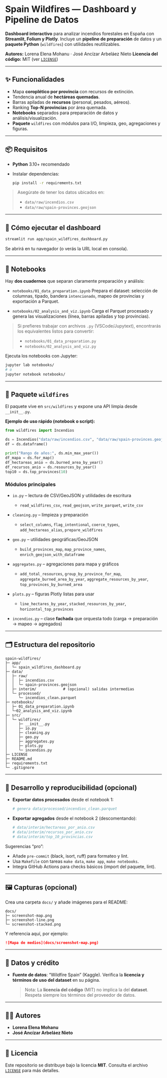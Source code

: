 # Spain Wildfires — Dashboard y Pipeline de Datos

**Dashboard interactivo** para analizar incendios forestales en España con **Streamlit, Folium y Plotly**.
Incluye un **pipeline de preparación** de datos y un **paquete Python** (`wildfires`) con utilidades reutilizables.

**Autores:** Lorena Elena Mohanu · José Ancízar Arbeláez Nieto
**Licencia del código:** MIT (ver [`LICENSE`](./LICENSE))

---

## ✨ Funcionalidades

* Mapa **coroplético por provincia** con recursos de extinción.
* Tendencia anual de **hectáreas quemadas**.
* Barras apiladas de **recursos** (personal, pesados, aéreos).
* Ranking **Top-N provincias** por área quemada.
* **Notebooks** separados para preparación de datos y análisis/visualización.
* **Paquete** `wildfires` con módulos para I/O, limpieza, geo, agregaciones y figuras.

---

## 📦 Requisitos

* **Python** 3.10+ recomendado
* Instalar dependencias:

  ```bash
  pip install -r requirements.txt
  ```

> Asegúrate de tener los datos ubicados en:
>
> * `data/raw/incendios.csv`
> * `data/raw/spain-provinces.geojson`

---

## 🚀 Cómo ejecutar el dashboard

```bash
streamlit run app/spain_wildfires_dashboard.py
```

Se abrirá en tu navegador (o verás la URL local en consola).

---

## 📓 Notebooks

Hay **dos cuadernos** que separan claramente preparación y análisis:

* `notebooks/01_data_preparation.ipynb`
  Prepara el dataset: selección de columnas, tipado, bandera `intencionado`, mapeo de provincias y exportación a Parquet.

* `notebooks/02_analysis_and_viz.ipynb`
  Carga el Parquet procesado y genera las visualizaciones (línea, barras apiladas y top provincias).

> Si prefieres trabajar con archivos `.py` (VSCode/Jupytext), encontrarás los equivalentes listos para convertir:
>
> * `notebooks/01_data_preparation.py`
> * `notebooks/02_analysis_and_viz.py`

Ejecuta los notebooks con Jupyter:

```bash
jupyter lab notebooks/
# o
jupyter notebook notebooks/
```

---

## 🧰 Paquete `wildfires`

El paquete vive en `src/wildfires` y expone una API limpia desde `__init__.py`.

**Ejemplo de uso rápido (notebook o script):**

```python
from wildfires import Incendios

ds = Incendios("data/raw/incendios.csv", "data/raw/spain-provinces.geojson")
df = ds.dataframe()

print("Rango de años:", ds.min_max_year())
df_mapa = ds.for_map()
df_hectareas_anio = ds.burned_area_by_year()
df_recursos_anio = ds.resources_by_year()
top10 = ds.top_provinces(10)
```

### Módulos principales

* `io.py` – lectura de CSV/GeoJSON y utilidades de escritura

  * `read_wildfires_csv`, `read_geojson`, `write_parquet`, `write_csv`
* `cleaning.py` – limpieza y preparación

  * `select_columns`, `flag_intentional`, `coerce_types`, `add_hectareas_alias`, `prepare_wildfires`
* `geo.py` – utilidades geográficas/GeoJSON

  * `build_provinces_map`, `map_province_names`, `enrich_geojson_with_dataframe`
* `aggregates.py` – agregaciones para mapa y gráficos

  * `add_total_resources`, `group_by_province_for_map`,
    `aggregate_burned_area_by_year`, `aggregate_resources_by_year`,
    `top_provinces_by_burned_area`
* `plots.py` – figuras Plotly listas para usar

  * `line_hectares_by_year`, `stacked_resources_by_year`, `horizontal_top_provinces`
* `incendios.py` – clase **fachada** que orquesta todo (carga → preparación → mapeo → agregados)

---

## 🗂️ Estructura del repositorio

```
spain-wildfires/
├─ app/
│  └─ spain_wildfires_dashboard.py
├─ data/
│  ├─ raw/
│  │  ├─ incendios.csv
│  │  └─ spain-provinces.geojson
│  ├─ interim/            # (opcional) salidas intermedias
│  └─ processed/
│     └─ incendios_clean.parquet
├─ notebooks/
│  ├─ 01_data_preparation.ipynb
│  └─02_analysis_and_viz.ipynb
├─ src/
│  └─ wildfires/
│     ├─ __init__.py
│     ├─ io.py
│     ├─ cleaning.py
│     ├─ geo.py
│     ├─ aggregates.py
│     ├─ plots.py
│     └─ incendios.py
├─ LICENSE
├─ README.md
├─ requirements.txt
└─ .gitignore
```

---

## 🧪 Desarrollo y reproducibilidad (opcional)

* **Exportar datos procesados** desde el notebook 1:

  ```python
  # genera data/processed/incendios_clean.parquet
  ```
* **Exportar agregados** desde el notebook 2 (descomentando):

  ```python
  # data/interim/hectareas_por_anio.csv
  # data/interim/recursos_por_anio.csv
  # data/interim/top_10_provincias.csv
  ```

Sugerencias “pro”:

* Añade `pre-commit` (black, isort, ruff) para formateo y lint.
* Usa `Makefile` con tareas `make data`, `make app`, `make notebooks`.
* Integra GitHub Actions para checks básicos (import del paquete, lint).

---

## 🖼️ Capturas (opcional)

Crea una carpeta `docs/` y añade imágenes para el README:

```
docs/
├─ screenshot-map.png
├─ screenshot-line.png
└─ screenshot-stacked.png
```

Y referencia aquí, por ejemplo:

```md
![Mapa de medios](docs/screenshot-map.png)
```

---

## 🔗 Datos y crédito

* **Fuente de datos**: “Wildfire Spain” (Kaggle).
  Verifica la **licencia y términos de uso del dataset** en su página.

  > Nota: La **licencia del código** (MIT) no implica la del **dataset**. Respeta siempre los términos del proveedor de datos.

---

## 🧑‍💻 Autores

* **Lorena Elena Mohanu**
* **José Ancízar Arbeláez Nieto**

---

## 📄 Licencia

Este repositorio se distribuye bajo la licencia **MIT**.
Consulta el archivo [`LICENSE`](./LICENSE) para más detalles.